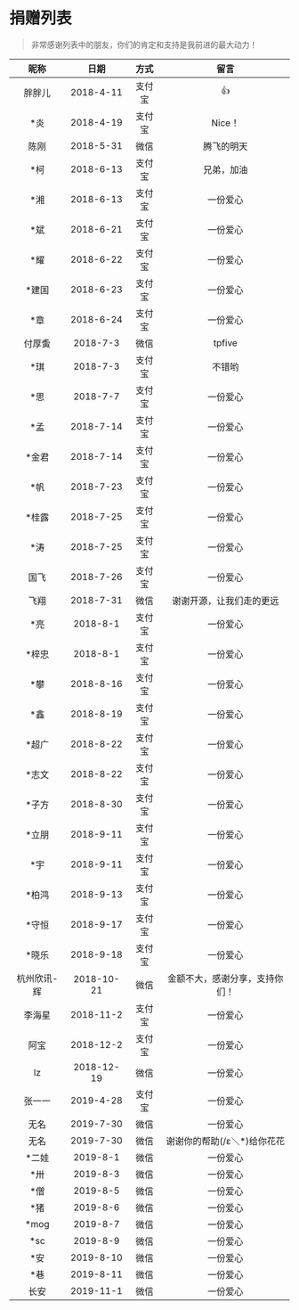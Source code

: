 # 捐赠列表

> 非常感谢列表中的朋友，你们的肯定和支持是我前进的最大动力！

|    昵称    |    日期    |    方式    |    留言    |
|   :---:   |   :---:    |  :---:   |   :---:   |    
|    胖胖儿  |  2018-4-11 |  支付宝  |  👍  |
|    *炎    |  2018-4-19 |  支付宝  |  Nice！  |   
|  陈刚     |  2018-5-31  |  微信  |  腾飞的明天  | 
|  *柯      |  2018-6-13  |  支付宝  |  兄弟，加油  |      
|  *湘      |  2018-6-13  |  支付宝  |  一份爱心  |      
|  *斌      |  2018-6-21  |  支付宝  |  一份爱心  |      
|  *耀      |  2018-6-22  |  支付宝  |  一份爱心  |      
|  *建国    |  2018-6-23  |  支付宝  |  一份爱心  |     
|  *章      |  2018-6-24  |  支付宝  |  一份爱心  |      
|  付厚夤    |  2018-7-3  |  微信  |  tpfive  |      
|  *琪      |  2018-7-3  |  支付宝  |  不错哟  |     
|  *思      |  2018-7-7  |  支付宝  |  一份爱心  |      
|  *孟      |  2018-7-14  |  支付宝  |  一份爱心  |       
|  *金君    |  2018-7-14  |  支付宝  |  一份爱心  |      
|  *帆      |  2018-7-23  |  支付宝  |  一份爱心  |     
|  *桂露    |  2018-7-25  |  支付宝  |  一份爱心  |      
|  *涛      |  2018-7-25  |  支付宝  |  一份爱心  |      
|  国飞     |  2018-7-26  |  支付宝  |  一份爱心  |     
|  飞翔     |  2018-7-31  |  微信  |  谢谢开源，让我们走的更远  |     
|  *亮      |  2018-8-1  |  支付宝  |  一份爱心  |      
|  *梓忠    |  2018-8-1  |  支付宝  |  一份爱心  |      
|  *攀      |  2018-8-16  |  支付宝  |  一份爱心  |      
|  *鑫      |  2018-8-19  |  支付宝  |  一份爱心  |      
|  *超广    |  2018-8-22  |  支付宝  |  一份爱心  |      
|  *志文    |  2018-8-22  |  支付宝  |  一份爱心  |      
|  *子方    |  2018-8-30  |  支付宝  |  一份爱心  |     
|  *立朋    |  2018-9-11  |  支付宝  |  一份爱心  |      
|  *宇      |  2018-9-11  |  支付宝  |  一份爱心  |      
|  *柏鸿    |  2018-9-13  |  支付宝  |  一份爱心  |     
|  *守恒    |  2018-9-17  |  支付宝  |  一份爱心  |     
|  *晓乐    |  2018-9-18  |  支付宝  |  一份爱心  |      
| 杭州欣讯-辉|  2018-10-21  |  微信  |  金额不大，感谢分享，支持你们！|  
|  李海星   |  2018-11-2  |  支付宝  |  一份爱心  |   
|  阿宝     |  2018-12-2  |  支付宝  |  一份爱心  |   
|  lz      |  2018-12-19  |  微信  |  一份爱心  |    
|  张一一   |  2019-4-28  |  支付宝  |  一份爱心  |      
|  无名     |  2019-7-30  |  微信  |  一份爱心  |     
|  无名     |  2019-7-30  |  微信  |  谢谢你的帮助(/ε＼*)给你花花  |   
|  *二娃    |  2019-8-1  |  微信  |  一份爱心  |    
|  *卅      |  2019-8-3  |  微信  |  一份爱心  |       
|  *僧      |  2019-8-5  |  微信  |  一份爱心  |     
|  *猪      |  2019-8-6  |  微信  |  一份爱心  |    
|  *mog     |  2019-8-7  |  微信  |  一份爱心  |      
|  *sc      |  2019-8-9  |  微信  |  一份爱心  |      
|  *安      |  2019-8-10  |  微信  |  一份爱心  |     
|  *巷      |  2019-8-11  |  微信  |  一份爱心  |      
|  长安     |  2019-11-1  |  微信  |  一份爱心  |      

